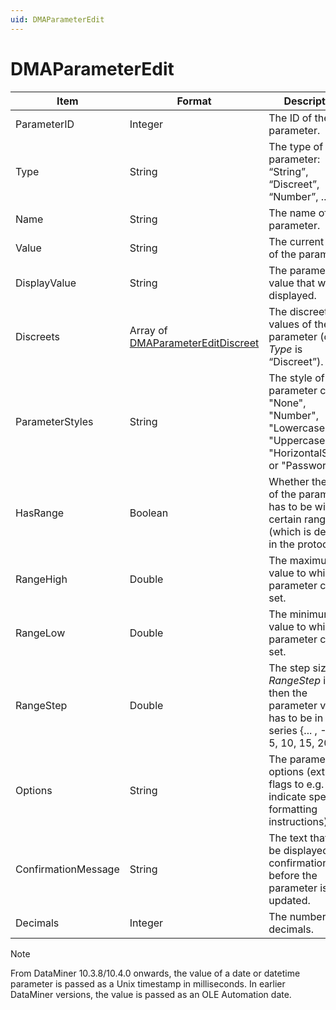 ```yaml
---
uid: DMAParameterEdit
---
```


# DMAParameterEdit

| Item | Format | Description |
|--|--|--|
| ParameterID | Integer | The ID of the parameter. |
| Type | String | The type of write parameter: “String”, “Discreet”, “Number”, ... |
| Name | String | The name of the parameter. |
| Value | String | The current value of the parameter. |
| DisplayValue | String | The parameter value that will be displayed. |
| Discreets | Array of [DMAParameterEditDiscreet](xref:DMAParameterEditDiscreet) | The discreet values of the parameter (only if *Type* is “Discreet”). |
| ParameterStyles | String | The style of the parameter control: "None", "Number", "Lowercase", "Uppercase", "HorizontalScroll", or "Password" |
| HasRange | Boolean | Whether the value of the parameter has to be within a certain range (which is defined in the protocol). |
| RangeHigh | Double | The maximum value to which the parameter can be set. |
| RangeLow | Double | The minimum value to which the parameter can be set. |
| RangeStep | Double | The step size. If *RangeStep* is 5, then the parameter value has to be in the series {... , -5, 0, 5, 10, 15, 20, ...}. |
| Options | String | The parameter options (extra flags to e.g. indicate special formatting instructions). |
| ConfirmationMessage | String | The text that can be displayed in a confirmation box before the parameter is updated. |
| Decimals | Integer | The number of decimals. |

> [!NOTE]
> From DataMiner 10.3.8/10.4.0 onwards, the value of a date or datetime parameter is passed as a Unix timestamp in milliseconds. In earlier DataMiner versions, the value is passed as an OLE Automation date.
